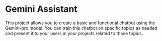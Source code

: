 # Gemini Assistant

This project allows you to create a basic and functional chatbot using the Gemini-pro model. You can train this chatbot on specific topics as needed and present it to your users in your projects related to those topics.
